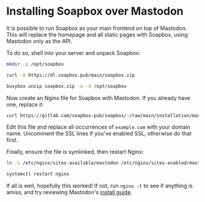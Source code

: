 # Installing Soapbox over Mastodon

It is possible to run Soapbox as your main frontend on top of Mastodon.
This will replace the homepage and all static pages with Soapbox, using Mastodon only as the API.

To do so, shell into your server and unpack Soapbox:

```sh
mkdir -p /opt/soapbox

curl -O https://dl.soapbox.pub/main/soapbox.zip

busybox unzip soapbox.zip -o -d /opt/soapbox
```

Now create an Nginx file for Soapbox with Mastodon.
If you already have one, replace it:

```sh
curl https://gitlab.com/soapbox-pub/soapbox/-/raw/main/installation/mastodon.conf > /etc/nginx/sites-available/mastodon
```

Edit this file and replace all occurrences of `example.com` with your domain name.
Uncomment the SSL lines if you've enabled SSL, otherwise do that first.

Finally, ensure the file is symlinked, then restart Nginx:

```sh
ln -s /etc/nginx/sites-available/mastodon /etc/nginx/sites-enabled/mastodon

systemctl restart nginx
```

If all is well, hopefully this worked!
If not, run `nginx -t` to see if anything is amiss, and try reviewing Mastodon's [install guide](https://docs.joinmastodon.org/admin/install/).
